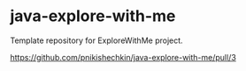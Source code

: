 # java-explore-with-me
Template repository for ExploreWithMe project.

https://github.com/pnikishechkin/java-explore-with-me/pull/3
